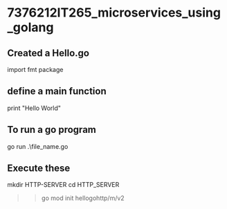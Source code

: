 # 7376212IT265_microservices_using_golang

## Created a Hello.go
import fmt package
## define a main function
print "Hello World"
## To run a go program 
go run .\file_name.go
## Execute these
mkdir HTTP-SERVER
cd HTTP_SERVER
>>go mod init hellogohttp/m/v2

